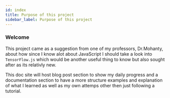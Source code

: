 ```yaml
---
id: index
title: Purpose of this project
sidebar_label: Purpose of this project
---
```


### Welcome

This project came as a suggestion from one of my professors, Dr.Mohanty, about
how since I know alot about JavaScript I should take a look into `TensorFlow.js`
which would be another useful thing to know but also sought after as its
relativly new.

This doc site will host blog post section to show my daily progress and a
documentation section to have a more structure examples and explanation of what
I learned as well as my own attemps other then just following a tutorial.

